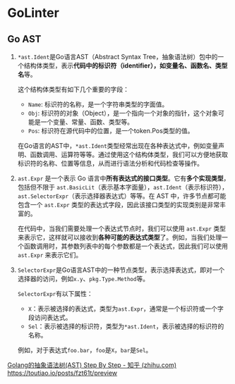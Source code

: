 # GoLinter

## Go AST

1. `*ast.Ident`是Go语言AST（Abstract Syntax Tree，抽象语法树）包中的一个结构体类型，表示**代码中的标识符（identifier），如变量名、函数名、类型名**等。

   这个结构体类型有如下几个重要的字段：

   - `Name`: 标识符的名称，是一个字符串类型的字面值。
   - `Obj`: 标识符的对象（Object），是一个指向一个对象的指针，这个对象可能是一个变量、常量、函数、类型等。
   - `Pos`: 标识符在源代码中的位置，是一个token.Pos类型的值。

   在Go语言的AST中，`*ast.Ident`类型经常出现在各种表达式中，例如变量声明、函数调用、运算符等等。通过使用这个结构体类型，我们可以方便地获取标识符的名称、位置等信息，从而进行语法分析和代码检查等操作。

2. `ast.Expr` 是一个表示 Go 语言中**所有表达式的接口类型**。它有**多个实现类型**，包括但不限于 `ast.BasicLit`（表示基本字面量），`ast.Ident`（表示标识符），`ast.SelectorExpr`（表示选择器表达式）等等。在 AST 中，许多节点都可能包含一个 `ast.Expr` 类型的表达式字段，因此该接口类型的实现类别是非常丰富的。

   在代码中，当我们需要处理一个表达式节点时，我们可以使用 `ast.Expr` 类型来表示它，这样就可以接收到**各种可能的表达式类型**了。例如，当我们处理一个函数调用时，其参数列表中的每个参数都是一个表达式，因此我们可以使用 `ast.Expr` 来表示它们。

3. `SelectorExpr`是Go语言AST中的一种节点类型，表示选择表达式，即对一个选择器的访问，例如`x.y`、`pkg.Type.Method`等。

   `SelectorExpr`有以下属性：

   - `X`：表示被选择的表达式，类型为`ast.Expr`，通常是一个标识符或一个字段访问表达式。
   - `Sel`：表示被选择的标识符，类型为`*ast.Ident`，表示被选择的标识符的名称。

   例如，对于表达式`foo.bar`，`foo`是`X`，`bar`是`Sel`。

[Golang的抽象语法树(AST) Step By Step - 知乎 (zhihu.com)](https://zhuanlan.zhihu.com/p/380421057)
https://toutiao.io/posts/fzt61t/preview